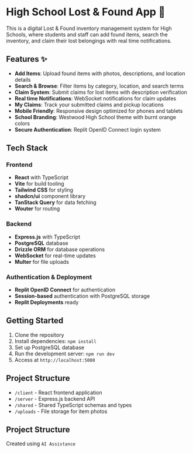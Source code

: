 # High School Lost & Found App 🔎

This is a digital Lost & Found inventory management system for High Schools, where students and staff can add found items, search the inventory, and claim their lost belongings with real time notifications.

## Features ✨

- **Add Items**: Upload found items with photos, descriptions, and location details
- **Search & Browse**: Filter items by category, location, and search terms
- **Claim System**: Submit claims for lost items with description verification
- **Real time Notifications**: WebSocket notifications for claim updates
- **My Claims**: Track your submitted claims and pickup locations
- **Mobile Friendly**: Responsive design optimized for phones and tablets
- **School Branding**: Westwood High School theme with burnt orange colors
- **Secure Authentication**: Replit OpenID Connect login system

## Tech Stack

### Frontend
- **React** with TypeScript
- **Vite** for build tooling
- **Tailwind CSS** for styling
- **shadcn/ui** component library
- **TanStack Query** for data fetching
- **Wouter** for routing

### Backend
- **Express.js** with TypeScript
- **PostgreSQL** database
- **Drizzle ORM** for database operations
- **WebSocket** for real-time updates
- **Multer** for file uploads

### Authentication & Deployment
- **Replit OpenID Connect** for authentication
- **Session-based** authentication with PostgreSQL storage
- **Replit Deployments** ready

## Getting Started

1. Clone the repository
2. Install dependencies: `npm install`
3. Set up PostgreSQL database
4. Run the development server: `npm run dev`
5. Access at `http://localhost:5000`

## Project Structure

- `/client` - React frontend application
- `/server` - Express.js backend API
- `/shared` - Shared TypeScript schemas and types
- `/uploads` - File storage for item photos

## Project Structure
Created using `AI Assistance`
